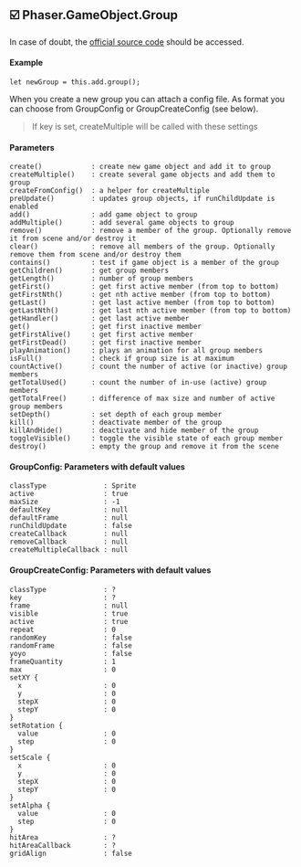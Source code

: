 ## :ballot_box_with_check: Phaser.GameObject.Group

In case of doubt, the [official source code](https://github.com/photonstorm/phaser) should be accessed.

#### Example

```
let newGroup = this.add.group();
```

When you create a new group you can attach a config file.
As format you can choose from GroupConfig or GroupCreateConfig (see below).
> If key is set, createMultiple will be called with these settings

#### Parameters

```
create()            : create new game object and add it to group
createMultiple()    : create several game objects and add them to group
createFromConfig()  : a helper for createMultiple
preUpdate()         : updates group objects, if runChildUpdate is enabled
add()               : add game object to group
addMultiple()       : add several game objects to group
remove()            : remove a member of the group. Optionally remove it from scene and/or destroy it
clear()             : remove all members of the group. Optionally remove them from scene and/or destroy them
contains()          : test if game object is a member of the group
getChildren()       : get group members
getLength()         : number of group members
getFirst()          : get first active member (from top to bottom)
getFirstNth()       : get nth active member (from top to bottom)
getLast()           : get last active member (from top to bottom)
getLastNth()        : get last nth active member (from top to bottom)
getHandler()        : get last active member
get()               : get first inactive member
getFirstAlive()     : get first active member
getFirstDead()      : get first inactive member
playAnimation()     : plays an animation for all group members
isFull()            : check if group size is at maximum
countActive()       : count the number of active (or inactive) group members
getTotalUsed()      : count the number of in-use (active) group members
getTotalFree()      : difference of max size and number of active group members
setDepth()          : set depth of each group member
kill()              : deactivate member of the group
killAndHide()       : deactivate and hide member of the group
toggleVisible()     : toggle the visible state of each group member
destroy()           : empty the group and remove it from the scene
```

#### GroupConfig: Parameters with default values

```
classType              : Sprite
active                 : true
maxSize                : -1
defaultKey             : null
defaultFrame           : null
runChildUpdate         : false
createCallback         : null
removeCallback         : null
createMultipleCallback : null
```

#### GroupCreateConfig: Parameters with default values

```
classType              : ?
key                    : ?
frame                  : null
visible                : true
active                 : true
repeat                 : 0
randomKey              : false
randomFrame            : false
yoyo                   : false
frameQuantity          : 1
max                    : 0
setXY {
  x                    : 0
  y                    : 0
  stepX                : 0
  stepY                : 0
}
setRotation {
  value                : 0
  step                 : 0
}
setScale {
  x                    : 0
  y                    : 0
  stepX                : 0
  stepY                : 0
}
setAlpha {
  value                : 0
  step                 : 0
}
hitArea                : ?
hitAreaCallback        : ?
gridAlign              : false
```
